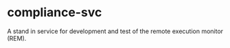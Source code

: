 # compliance-svc 

A stand in service for development and test of the remote execution monitor (REM).
